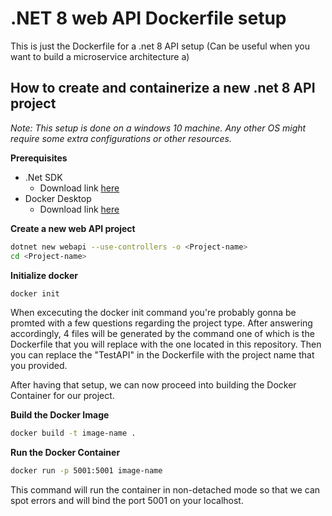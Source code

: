 # .NET 8 web API Dockerfile setup
This is just the Dockerfile for a .net 8 API setup (Can be useful when you want to build a microservice architecture a)

## How to create and containerize a new .net 8 API project
*Note: This setup is done on a windows 10 machine. Any other OS might require some extra configurations or other resources.*

**Prerequisites**

* .Net SDK 
    - Download link [here](https://dotnet.microsoft.com/en-us/download)
* Docker Desktop 
    - Download link [here](https://www.docker.com/get-started/)


**Create a new web API project**

```bash
dotnet new webapi --use-controllers -o <Project-name>
cd <Project-name>
```

**Initialize docker**

```bash
docker init
```

When excecuting the docker init command you're probably gonna be promted with a few questions regarding the project type. After answering accordingly, 4 files will be generated by the command one of which is the Dockerfile that you will replace with the one located in this repository. Then you can replace the "TestAPI" in the Dockerfile with the project name that you provided.

After having that setup, we can now proceed into building the Docker Container for our project.

**Build the Docker Image**

```bash
docker build -t image-name .
```

**Run the Docker Container**

```bash
docker run -p 5001:5001 image-name
```

This command will run the container in non-detached mode so that we can spot errors and will bind the port 5001 on your localhost. 
